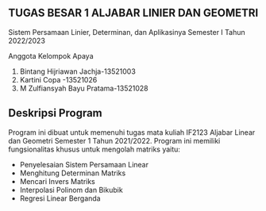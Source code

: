 ## TUGAS BESAR 1 ALJABAR LINIER DAN GEOMETRI
Sistem Persamaan Linier, Determinan, dan Aplikasinya Semester I Tahun 2022/2023

Anggota Kelompok Apaya
1. Bintang Hijriawan Jachja-13521003
2. Kartini Copa -13521026
3. M Zulfiansyah Bayu Pratama-13521028

## Deskripsi Program
Program ini dibuat untuk memenuhi tugas mata kuliah IF2123 Aljabar Linear dan Geometri Semester 1 Tahun 2021/2022. Program ini memiliki fungsionalitas khusus untuk mengolah matriks yaitu:

- Penyelesaian Sistem Persamaan Linear
- Menghitung Determinan Matriks
- Mencari Invers Matriks
- Interpolasi Polinom dan Bikubik
- Regresi Linear Berganda
